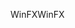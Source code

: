<span data-ttu-id="5b1da-101">WinFX</span><span class="sxs-lookup"><span data-stu-id="5b1da-101">WinFX</span></span>